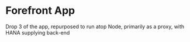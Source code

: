 # Forefront App
Drop 3 of the app, repurposed to run atop Node, primarily as a proxy, with HANA supplying back-end
